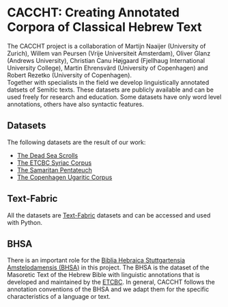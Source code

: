 # CACCHT: Creating Annotated Corpora of Classical Hebrew Text

The CACCHT project is a collaboration of Martijn Naaijer (University of Zurich), Willem van Peursen (Vrije Universiteit Amsterdam), Oliver Glanz (Andrews University), Christian Canu Højgaard (Fjellhaug International University College), Martin Ehrensvärd (University of Copenhagen) and Robert Rezetko (University of Copenhagen).  
Together with specialists in the field we develop linguistically annotated datsets of Semitic texts. These datasets are publicly available and can be used freely for research and education. Some datasets have only word level annotations, others have also syntactic features.

## Datasets
The following datasets are the result of our work:

- [The Dead Sea Scrolls](https://github.com/etcbc/dss)
- [The ETCBC Syriac Corpus](https://github.com/etcbc/syriac)
- [The Samaritan Pentateuch](https://github.com/DT-UCPH/sp)
- [The Copenhagen Ugaritic Corpus](https://github.com/dt-ucph/cuc)

## Text-Fabric
All the datasets are [Text-Fabric](https://annotation.github.io/text-fabric/tf/) datasets and can be accessed and used with Python.

## BHSA
There is an important role for the [Biblia Hebraica Stuttgartensia Amstelodamensis (BHSA)](https://etcbc.github.io/bhsa) in this project. The BHSA is the dataset of the Masoretic Text of the Hebrew Bible with linguistic annotations that is developed and maintained by the [ETCBC](https://etcbc.nl). In general, CACCHT follows the annotation conventions of the BHSA and we adapt them for the specific characteristics of a language or text.





